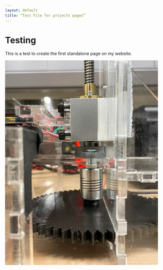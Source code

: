 ```yaml
---
layout: default
title: “Test File for projects pages”
---
```


# Testing

This is a test to create the first standalone page on my website.

![Magnetometer data collection platform](../images/IMG_3834.jpeg)


<model-viewer id="reveal" loading="eager" camera-controls auto-rotate src="../models/Astronaut.glb" alt="A 3D model of a shishkebab" shadow-intensity="1" width="445px" height="400px"></model-viewer>
